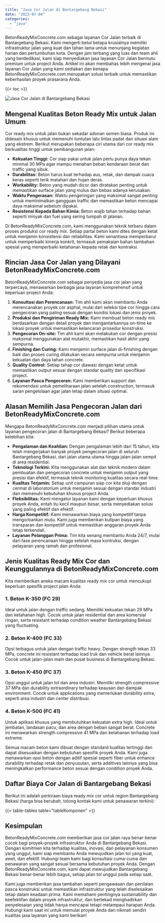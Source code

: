 ```yaml
---
title: "Jasa Cor Jalan di Bantargebang Bekasi"
date: "2023-07-04"
categories: 
  - "jasa"
---
```


BetonReadyMixConcrete.com sebagai layanan Cor Jalan terbaik di Bantargebang Bekasi. Kami mengerti betul betapa krusialnya memiliki infrastruktur jalan yang kuat dan tahan lama untuk menunjang kegiatan harian dan pertumbuhan kota. Dengan jam terbang yang luas dan team ahli yang berdedikasi, kami siap menyediakan jasa layanan Cor Jalan bermutu premium untuk project Anda. Artikel ini akan membahas lebih mengenai jasa layanan Cor Jalan yang kami sediakan dan kenapa BetonReadyMixConcrete.com merupakan solusi terbaik untuk memastikan keberhasilan proyek prasarana Anda.

{{< toc >}}

![Jasa Cor Jalan di Bantargebang Bekasi](https://betoncor8.github.io/cor/harga-beton-readymix-concrete%20(25).png)

## Mengenal Kualitas Beton Ready Mix untuk Jalan Umum

Cor ready mix untuk jalan bukan sekadar adonan semen biasa. Produk ini didesain khusus untuk memenuhi tuntutan lalu lintas padat dan situasi alam yang ekstrem. Berikut merupakan beberapa ciri utama dari cor ready mix berkualitas tinggi untuk pembangunan jalan:

- **Kekuatan Tinggi:** Cor siap pakai untuk jalan perlu punya daya tekan minimal 30 MPa agar mampu menahan beban kendaraan berat dan traffic yang sibuk.
- **Durabilitas:** Beton harus kuat terhadap aus, retak, dan dampak cuaca keras seperti terik matahari dan hujan deras.
- **Workability:** Beton yang mudah dicor dan diratakan penting untuk memastikan surface jalan yang mulus dan bebas adanya kerusakan.
- **Waktu Pengerasan:** Waktu pengeringan yang maksimal sangat penting untuk meminimalkan gangguan traffic dan memastikan beton mencapai daya maksimal sebelum dipakai.
- **Resistensi Kepada Bahan Kimia:** Beton wajib tahan terhadap bahan seperti minyak dan fuel yang sering tumpah di jalanan.

Di BetonReadyMixConcrete.com, kami menggunakan teknik terbaru dalam proses produksi cor ready mix. Setiap partai beton kami dites dengan ketat untuk menjamin konsistensi dan reliabilitas. Kami senantiasa memperbarui untuk memperbaiki kinerja konkrit, termasuk pemakaian bahan tambahan spesial yang memperbaiki ketahanan kepada retak dan kontraksi.

## Rincian Jasa Cor Jalan yang Dilayani BetonReadyMixConcrete.com

BetonReadyMixConcrete.com sebagai penyedia jasa cor jalan yang terpercaya, menawarkan berbagai jasa layanan komprehensif untuk keperluan project Anda:

1. **Konsultasi dan Perencanaan:** Tim ahli kami akan membantu Anda merencanakan proyek cor asphal, mulai dari seleksi tipe cor hingga cara pengecoran yang paling sesuai dengan kondisi lokasi dan jenis proyek.
2. **Produksi dan Pengiriman Ready Mix:** Kami membuat beton ready mix berdasarkan dengan detail proyek dan mengantarkannya on-time ke lokasi proyek untuk memastikan kelancaran prosedur konstruksi.
3. **Pengecoran On-site:** Tim ahli kami akan melakukan cor dengan presisi maksimal menggunakan alat mutakhir, memastikan hasil akhir yang sempurna.
4. **Finishing dan Curing:** Kami menjamin surface jalan di-finishing dengan baik dan proses curing dilakukan secara sempurna untuk menjamin kekuatan dan daya tahan concrete.
5. **Quality Control:** Setiap tahap cor diawasi dengan ketat untuk memastikan output sesuai dengan standar quality dan specifikasi project.
6. **Layanan Pasca Pengecoran:** Kami memberikan support dan rekomendasi untuk pemeliharaan jalan setelah construction, termasuk saran pengelolaan agar jalan tetap dalam situasi optimal.

## Alasan Memilih Jasa Pengecoran Jalan dari BetonReadyMixConcrete.com

Mengapa BetonReadyMixConcrete.com menjadi pilihan utama untuk layanan pengecoran jalan di Bantargebang Bekasi? Berikut beberapa kelebihan kita:

- **Pengalaman dan Keahlian:** Dengan pengalaman lebih dari 15 tahun, kita telah mengerjakan banyak proyek pengecoran jalan di seluruh Bantargebang Bekasi, dari jalan utama utama hingga jalan-jalan sempit di area residential.
- **Teknologi Terkini:** Kita menggunakan alat dan teknik modern dalam pembuatan dan pengecoran concrete untuk menjamin output yang presisi dan efektif, termasuk teknik monitoring kualitas secara real-time.
- **Kualitas Terjamin:** Setiap unit campuran siap cor kita diuji dengan cermat di laboratorium untuk menjamin sesuai dengan standar industri dan memenuhi kebutuhan khusus project Anda.
- **Fleksibilitas:** Kami mengatur layanan kami dengan keperluan khusus proyek Anda, entah itu kecil maupun besar, serta menyediakan solusi yang paling efektif dan efektif.
- **Harga Kompetitif:** Kami menawarkan biaya yang kompetitif tanpa mengorbankan mutu. Kami juga memberikan kutipan biaya yang transparan dan kompetitif untuk memastikan anggaran proyek Anda tetap terkendali.
- **Layanan Pelanggan Prima:** Tim kita senang membantu Anda 24/7, mulai dari fase perencanaan hingga setelah masa kontruksi, dengan pelayanan yang ramah dan profesional.

## Jenis Kualitas Ready Mix Cor dan Keunggulannya di BetonReadyMixConcrete.com

Kita memberikan aneka macam kualitas ready mix cor untuk mencukupi keperluan spesifik project jalan Anda:

### 1\. Beton K-350 (FC 29)

Ideal untuk jalan dengan traffic sedang. Memiliki kekuatan tekan 29 MPa dan ketahanan high. Cocok untuk jalan residential dan area komersial ringan, serta resistant terhadap condition weather Bantargebang Bekasi yang fluctuating.

### 2\. Beton K-400 (FC 33)

Opsi terbagus untuk jalan dengan traffic heavy. Dengan strength tekan 33 MPa, concrete ini resistant terhadap load truk dan vehicle berat lainnya. Cocok untuk jalan-jalan main dan pusat business di Bantargebang Bekasi.

### 3\. Beton K-450 (FC 37)

Opsi unggul untuk jalan tol dan area industri. Memiliki strength compressive 37 MPa dan durability extraordinary terhadap keausan dan dampak environment. Cocok untuk applications yang memerlukan durability extra, seperti area industri dan center distribusi.

### 4\. Beton K-500 (FC 41)

Untuk aplikasi khusus yang membutuhkan kekuatan extra high. Ideal untuk jembatan, landasan pacu, dan area dengan beban sangat berat. Concrete ini menawarkan strength compressive 41 MPa dan ketahanan terhadap load extreme.

Semua macam beton kami dibuat dengan standard kualitas tertinggi dan dapat disesuaikan dengan kebutuhan spesifik proyek Anda. Kami juga menawarkan opsi beton dengan aditif spesial seperti fiber untuk enhance durability terhadap retak dan penyusutan, serta additives lainnya yang bisa meningkatkan performance beton sesuai dengan condition proyek Anda.

## Daftar Biaya Cor Jalan di Bantargebang Bekasi

Berikut ini adalah perkiraan biaya ready mix cor untuk region Bantargebang Bekasi (harga bisa berubah, tolong kontak kami untuk penawaran terkini):

{{< table-tables table="tableKomponen" >}}

## Kesimpulan

BetonReadyMixConcrete.com memberikan jasa cor jalan raya benar-benar cocok bagi proyek-proyek infrastruktur Anda di Bantargebang Bekasi. Dengan komitmen kita terhadap kualitas, inovasi, dan pelayanan konsumen yang unggul, kami siap membantu Anda mewujudkan jalan tol yang kuat, awet, dan efektif. Hubungi team kami bagi konsultasi cuma-cuma dan penawaran yang sangat sesuai bersama kebutuhan proyek Anda. Dengan BetonReadyMixConcrete.com, kami dapat mewujudkan Bantargebang Bekasi benar-benar lebih bagus, setiap jalan tol unggul pada setiap saat.

Kami juga memberikan jasa tambahan seperti pengawasan dan penilaian pasca konstruksi untuk memastikan infrastruktur yang telah diselesaikan tetap dalam keadaan prima. Kami memahami pentingnya sustainability dan keefektifan dalam proyek infrastruktur, dan bertekad menghadirkan penyelesaian yang tidak hanya mencapai tetapi melampaui harapan Anda. Hubungi kami saat ini untuk memulai proyek Anda dan nikmati sendiri kualitas jasa layanan yang kami berikan!
